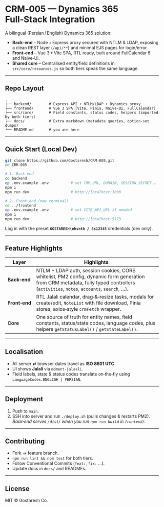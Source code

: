 # CRM‑005 — Dynamics 365 Full‑Stack Integration

A bilingual (Persian / English) Dynamics 365 solution:

- **Back‑end** – Node + Express proxy secured with NTLM & LDAP, exposing a clean REST layer (`/api/**`) and minimal EJS pages for login/error.
- **Front‑end** – Vue 3 + Vite SPA, RTL ready, built around FullCalendar 6 and Naive‑UI.
- **Shared core** – Centralised entity/field definitions in `src/core/resources.js` so both tiers speak the same language.

---

## Repo Layout

```
.
├── backend/        # Express API + NTLM/LDAP + Dynamics proxy
├── frontend/       # Vue 3 SPA (Vite, Pinia, Naive‑UI, FullCalendar)
├── src/core/       # Field constants, status codes, helpers (imported by both tiers)
├── docs/           # Extra markdown (metadata queries, option‑set dumps)
└── README.md       # you are here
```

---

## Quick Start (Local Dev)

```bash
git clone https://github.com/Gostaresh/CRM-005.git
cd CRM-005

# 1. Back‑end
cd backend
cp .env.example .env          # set CRM_URL, DOMAIN, SESSION_SECRET …
npm i
npm run dev                   # http://localhost:3000

# 2. Front‑end (new terminal)
cd ../frontend
cp .env.example .env          # set VITE_API_URL if needed
npm i
npm run dev                   # http://localhost:5173
```

Log in with the preset **`GOSTARESH\ehsntb / Ss12345`** credentials (dev only).

---

## Feature Highlights

| Layer         | Highlights                                                                                                                                                                          |
| ------------- | ----------------------------------------------------------------------------------------------------------------------------------------------------------------------------------- |
| **Back‑end**  | NTLM + LDAP auth, session cookies, CORS whitelist, PM2 config, dynamic form generation from CRM metadata, fully typed controllers (`activities`, `notes`, `accounts`, `search`, …). |
| **Front‑end** | RTL Jalali calendar, drag‑&‑resize tasks, modals for create/edit, `NoteList` with file download, Pinia stores, axios‑style `crmFetch` wrapper.                                      |
| **Core**      | One source of truth for entity names, field constants, status/state codes, language codes, plus helpers `getStatusLabel()` / `getStateLabel()`.                                     |

---

## Localisation

- All server ⇄ browser dates travel as **ISO 8601 UTC**.
- UI shows **Jalali** via `moment‑jalaali`.
- Field labels, state & status codes translate on‑the‑fly using `LanguageCodes.ENGLISH | PERSIAN`.

---

## Deployment

1. Push to `main`.
2. SSH into server and run `./deploy.sh` (pulls changes & restarts PM2).  
   _Back‑end serves `/dist/` when you run `npm run build` in `frontend/`._

---

## Contributing

- Fork → feature branch.
- `npm run lint && npm test` for both tiers.
- Follow Conventional Commits (`feat:`, `fix:` …).
- Update docs in `docs/` and READMEs.

---

## License

MIT © Gostaresh Co.
